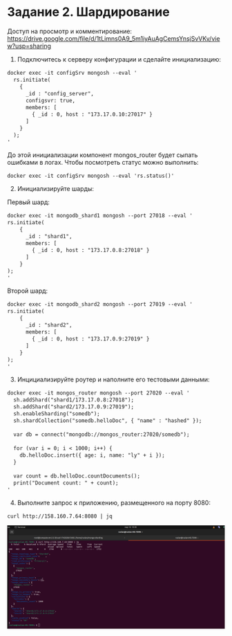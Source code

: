 # Задание 2. Шардирование

Доступ на просмотр и комментирование:
https://drive.google.com/file/d/1tLimns0A9_5m1iyAuAgCemsYnsjSvVKv/view?usp=sharing

1. Подключитесь к серверу конфигурации и сделайте инициализацию:

```
docker exec -it configSrv mongosh --eval '
  rs.initiate(
    {
      _id : "config_server",
      configsvr: true,
      members: [
        { _id : 0, host : "173.17.0.10:27017" }
      ]
    }
  );
'
```

До этой инициализации компонент mongos_router будет сыпать ошибками в логах.
Чтобы посмотреть статус можно выполнить:
```
docker exec -it configSrv mongosh --eval 'rs.status()'
```

2. Инициализируйте шарды:

Первый шард:
```
docker exec -it mongodb_shard1 mongosh --port 27018 --eval '
rs.initiate(
    {
      _id : "shard1",
      members: [
        { _id : 0, host : "173.17.0.8:27018" }
      ]
    }
);
'
```

Второй шард:
```
docker exec -it mongodb_shard2 mongosh --port 27019 --eval '
rs.initiate(
    {
      _id : "shard2",
      members: [
        { _id : 0, host : "173.17.0.9:27019" }
      ]
    }
);
'
```

3. Инцициализируйте роутер и наполните его тестовыми данными:

```
docker exec -it mongos_router mongosh --port 27020 --eval '
  sh.addShard("shard1/173.17.0.8:27018");
  sh.addShard("shard2/173.17.0.9:27019");
  sh.enableSharding("somedb");
  sh.shardCollection("somedb.helloDoc", { "name" : "hashed" });

  var db = connect("mongodb://mongos_router:27020/somedb");

  for (var i = 0; i < 1000; i++) {
    db.helloDoc.insert({ age: i, name: "ly" + i });
  }

  var count = db.helloDoc.countDocuments();
  print("Document count: " + count);
'

```

4. Выполните запрос к приложению, размещенного на порту 8080:

```
curl http://158.160.7.64:8080 | jq
```

![](1.png)